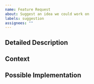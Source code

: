 ```yaml
---
name: Feature Request
about: Suggest an idea we could work on
labels: suggestion
assignees: ""
---
```


## Detailed Description

<!--- Provide a detailed description of the change or addition you are proposing -->

## Context

<!--- Why is this change important to you? How would you use it? -->
<!--- How can it benefit other users? -->

## Possible Implementation

<!--- Not obligatory, but suggest an idea for implementing addition or change -->
